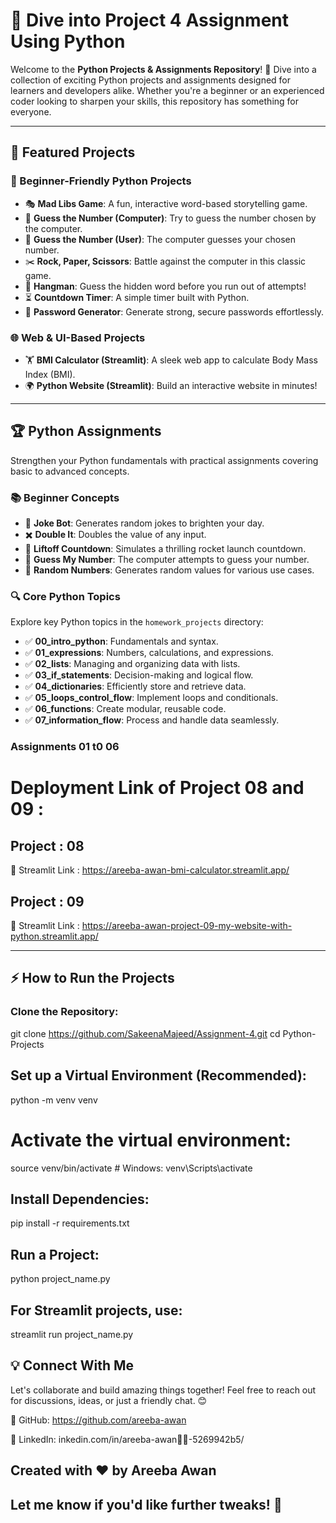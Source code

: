 # 🚀 Dive into Project 4 Assignment Using Python

Welcome to the **Python Projects & Assignments Repository**! 🌟 Dive into a collection of exciting Python projects and assignments designed for learners and developers alike. Whether you're a beginner or an experienced coder looking to sharpen your skills, this repository has something for everyone.

---

## 📌 Featured Projects

### 🔰 Beginner-Friendly Python Projects
- 🎭 **Mad Libs Game**: A fun, interactive word-based storytelling game.
- 🔢 **Guess the Number (Computer)**: Try to guess the number chosen by the computer.
- 🤖 **Guess the Number (User)**: The computer guesses your chosen number.
- ✂️ **Rock, Paper, Scissors**: Battle against the computer in this classic game.
- 📝 **Hangman**: Guess the hidden word before you run out of attempts!
- ⏳ **Countdown Timer**: A simple timer built with Python.
- 🔐 **Password Generator**: Generate strong, secure passwords effortlessly.

### 🌐 Web & UI-Based Projects
- 🏋️ **BMI Calculator (Streamlit)**: A sleek web app to calculate Body Mass Index (BMI).
- 🌍 **Python Website (Streamlit)**: Build an interactive website in minutes!

---

## 🏆 Python Assignments

Strengthen your Python fundamentals with practical assignments covering basic to advanced concepts.

### 📚 Beginner Concepts
- 🤣 **Joke Bot**: Generates random jokes to brighten your day.
- ✖️ **Double It**: Doubles the value of any input.
- 🚀 **Liftoff Countdown**: Simulates a thrilling rocket launch countdown.
- 🎯 **Guess My Number**: The computer attempts to guess your number.
- 🎲 **Random Numbers**: Generates random values for various use cases.

### 🔍 Core Python Topics
Explore key Python topics in the `homework_projects` directory:
- ✅ **00_intro_python**: Fundamentals and syntax.
- ✅ **01_expressions**: Numbers, calculations, and expressions.
- ✅ **02_lists**: Managing and organizing data with lists.
- ✅ **03_if_statements**: Decision-making and logical flow.
- ✅ **04_dictionaries**: Efficiently store and retrieve data.
- ✅ **05_loops_control_flow**: Implement loops and conditionals.
- ✅ **06_functions**: Create modular, reusable code.
- ✅ **07_information_flow**: Process and handle data seamlessly.


### Assignments 01 t0 06

# Deployment Link of Project 08 and 09 :

## Project : 08
🔗 Streamlit Link : https://areeba-awan-bmi-calculator.streamlit.app/

## Project : 09
🔗 Streamlit Link : https://areeba-awan-project-09-my-website-with-python.streamlit.app/


---

## ⚡ How to Run the Projects

### Clone the Repository:

git clone https://github.com/SakeenaMajeed/Assignment-4.git
cd Python-Projects

## Set up a Virtual Environment (Recommended):

python -m venv venv
# Activate the virtual environment:
source venv/bin/activate  # Windows: venv\Scripts\activate

## Install Dependencies:
pip install -r requirements.txt

## Run a Project:
python project_name.py

## For Streamlit projects, use:

streamlit run project_name.py

## 💡 Connect With Me
Let's collaborate and build amazing things together! Feel free to reach out for discussions, ideas, or just a friendly chat. 😊

🔹 GitHub: https://github.com/areeba-awan

🔹 LinkedIn: inkedin.com/in/areeba-awan🧕🏻-5269942b5/

## Created with ❤️ by Areeba Awan

## Let me know if you'd like further tweaks! 🚀

